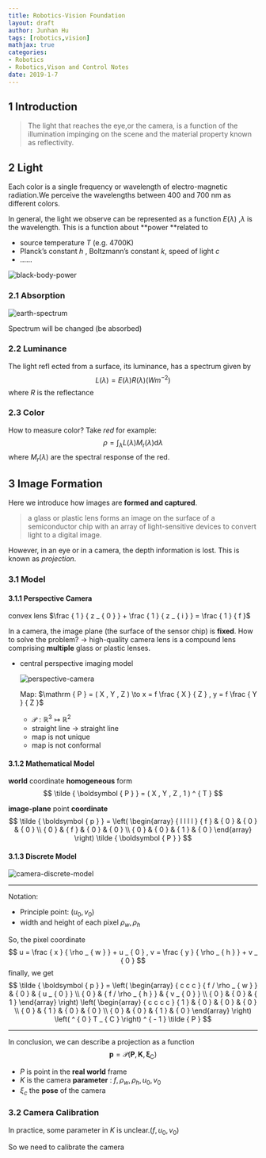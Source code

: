 ```yaml
---
title: Robotics-Vision Foundation
layout: draft
author: Junhan Hu
tags: [robotics,vision]
mathjax: true
categories:
- Robotics
- Robotics,Vison and Control Notes
date: 2019-1-7
---
```


## 1 Introduction

> The light that reaches the eye,or the camera, is a function of the illumination impinging on the scene and the material property known as reflectivity.

<!-- more -->

## 2 Light

Each color is a single frequency or wavelength of electro-magnetic radiation.We perceive the wavelengths between 400 and 700 nm as different colors.

In general, the light we observe can be represented as a function $E(\lambda)$ ,$\lambda$ is the wavelength. This is a function about **power **related to 

* source temperature $T$ (e.g. 4700K)
* Planck’s constant $h$ , Boltzmann’s constant $k$, speed of light $c$
* ……

![black-body-power](https://raw.githubusercontent.com/hujunhan/cloudimage/master/img/black-body-power.png)

### 2.1 Absorption

![earth-spectrum](https://raw.githubusercontent.com/hujunhan/cloudimage/master/img/earth-spectrum.png)

Spectrum will be changed (be absorbed)

### 2.2 Luminance

The light refl ected from a surface, its luminance, has a spectrum given by
$$
L ( \lambda ) = E ( \lambda ) R ( \lambda )  (W  m ^ { - 2 })
$$
where $R$ is the reflectance

### 2.3 Color

How to measure color? Take $red$ for example:
$$
\rho = \int _ { \lambda } L ( \lambda ) M _ { \mathrm { r } } ( \lambda ) \mathrm { d } \lambda
$$
where $M _ { r } ( \lambda )$ are the spectral response of the red.

## 3 Image Formation

Here we introduce how images are **formed and captured**. 

> a glass or plastic lens forms an image on the surface of a semiconductor chip with an array of light-sensitive devices to convert light to a digital image.

However, in an eye or in a camera, the depth information is lost. This is known as *projection*.

### 3.1 Model

#### 3.1.1 Perspective Camera

convex lens $\frac { 1 } { z _ { 0 } } + \frac { 1 } { z _ { i } } = \frac { 1 } { f }$

In a camera, the image plane (the surface of the sensor chip) is **fixed**. How to solve the problem? $\to$ high-quality camera lens is a compound lens comprising **multiple** glass or plastic lenses.

* central perspective imaging model

  ![perspective-camera](https://raw.githubusercontent.com/hujunhan/cloudimage/master/img/perspective-camera.png)

  Map: $\mathrm { P } = ( X , Y , Z ) \to x = f \frac { X } { Z } , y = f \frac { Y } { Z }$

  * $\mathcal { P } : \mathbb { R } ^ { 3 } \mapsto \mathbb { R } ^ { 2 }$
  * straight line $\to$ straight line
  * map is not unique
  * map is not conformal

#### 3.1.2 Mathematical Model

**world** coordinate **homogeneous** form
$$
\tilde { \boldsymbol { P } } = ( X , Y , Z , 1 ) ^ { T }
$$

**image-plane** point **coordinate** 
$$
\tilde { \boldsymbol { p } } = \left( \begin{array} { l l l l } { f } & { 0 } & { 0 } & { 0 } \\ { 0 } & { f } & { 0 } & { 0 } \\ { 0 } & { 0 } & { 1 } & { 0 } \end{array} \right)  \tilde { \boldsymbol { P } }
$$

#### 3.1.3 Discrete Model

![camera-discrete-model](https://raw.githubusercontent.com/hujunhan/cloudimage/master/img/camera-discrete-model.png)

---

Notation:

* Principle point: $(u_0,v_0)$
* width and height of each pixel $\rho_w , \rho_h$

So, the pixel coordinate
$$
u = \frac { x } { \rho _ { w } } + u _ { 0 } , v = \frac { y } { \rho _ { h } } + v _ { 0 }
$$
finally, we get 
$$
\tilde { \boldsymbol { p } } = \left( \begin{array} { c c c } { f / \rho _ { w } } & { 0 } & { u _ { 0 } } \\ { 0 } & { f / \rho _ { h } } & { v _ { 0 } } \\ { 0 } & { 0 } & { 1 } \end{array} \right) \left( \begin{array} { c c c c } { 1 } & { 0 } & { 0 } & { 0 } \\ { 0 } & { 1 } & { 0 } & { 0 } \\ { 0 } & { 0 } & { 1 } & { 0 } \end{array} \right) \left( ^ { 0 } T _ { C } \right) ^ { - 1 } \tilde { P }
$$

---

In conclusion, we can describe a projection as a function
$$
\boldsymbol { p } = \mathcal { P } \left( \boldsymbol { P } , \boldsymbol { K } , \boldsymbol { \xi } _ { \mathrm { C } } \right)
$$

* $P​$ is point in the **real world** frame
* $K$ is the camera **parameter** : $f,\rho_w, \rho_h, u_0, v_0$
* $\xi_c$ the **pose** of the camera

### 3.2 Camera Calibration

In practice, some parameter in $K$ is unclear.($f, u_0, v_0$)

So we need to calibrate the camera

